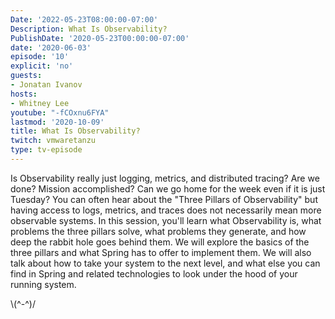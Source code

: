 ```yaml
---
Date: '2022-05-23T08:00:00-07:00'
Description: What Is Observability?
PublishDate: '2020-05-23T00:00:00-07:00'
date: '2020-06-03'
episode: '10'
explicit: 'no'
guests:
- Jonatan Ivanov
hosts:
- Whitney Lee
youtube: "-fCOxnu6FYA"
lastmod: '2020-10-09'
title: What Is Observability?
twitch: vmwaretanzu
type: tv-episode
---
```


Is Observability really just logging, metrics, and distributed tracing? Are we done? 
Mission accomplished? Can we go home for the week even if it is just Tuesday? You can often hear 
about the "Three Pillars of Observability" but having access to logs, metrics, and traces does not
necessarily mean more observable systems. In this session, you'll learn what Observability is, 
what problems the three pillars solve, what problems they generate, and how deep the rabbit hole 
goes behind them. We will explore the basics of the three pillars and what Spring has to offer to 
implement them. We will also talk about how to take your system to the next level, and what else 
you can find in Spring and related technologies to look under the hood of your running system.


\\(^-^)/
